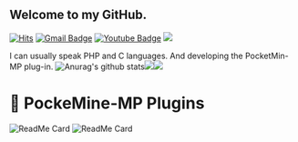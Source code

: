 ## Welcome to my GitHub.
[![Hits](https://hits.seeyoufarm.com/api/count/incr/badge.svg?url=https%3A%2F%2Fgithub.com%2Fgjbae1212%2Fhit-counter)](https://hits.seeyoufarm.com) [![Gmail Badge](https://img.shields.io/badge/Gmail-d14836?style=flat-square&logo=Gmail&logoColor=white&link=mailto:snugyun01@gmail.com)](mailto:sanghyeon302403@gmail.com) [![Youtube Badge](https://img.shields.io/badge/Youtube-ff0000?style=flat-square&logo=youtube&link=https://www.youtube.com/channel/UCPtKuCgRRy-LZrIgGDOUEkQ)](https://www.youtube.com/channel/UCPtKuCgRRy-LZrIgGDOUEkQ)
![](https://img.shields.io/github/followers/sanghyeon-dev?style=plastic)                           

I can usually speak PHP and C languages. And developing the PocketMin-MP plug-in.
![Anurag's github stats](https://github-readme-stats.vercel.app/api?username=sanghyeon-Dev&show_icons=true&theme=dark)![](https://github.com/anuraghazra/github-readme-stats)![](https://github-readme-stats.vercel.app/api/top-langs/?username=sanghyeon-dev&langs_count=3show_icons=true&theme=dark)
  
  # 📘 PockeMine-MP Plugins
![ReadMe Card](https://github-readme-stats.vercel.app/api/pin/?theme=dark&username=Sanghyeon-dev&repo=PotionAPI)
![ReadMe Card](https://github-readme-stats.vercel.app/api/pin/?theme=dark&username=Sanghyeon-dev&repo=Bandinspect)

